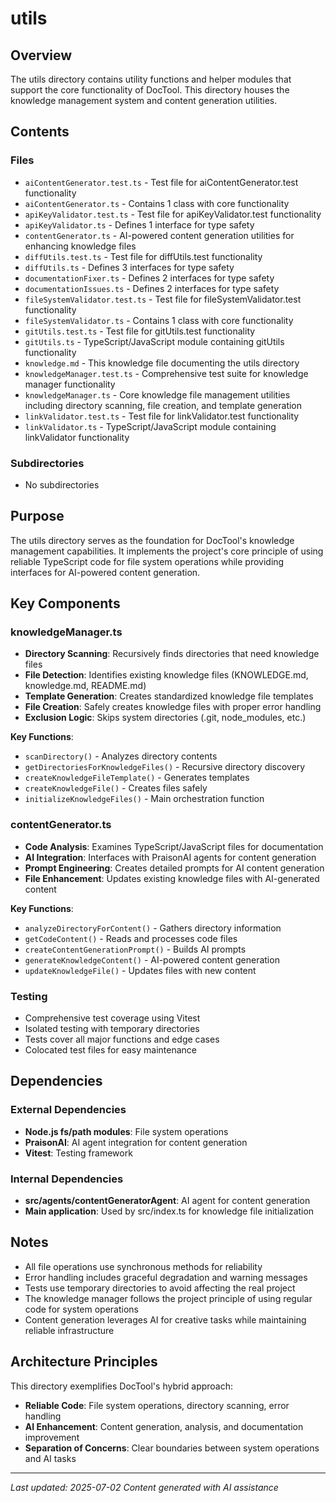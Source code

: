 # utils

## Overview

The utils directory contains utility functions and helper modules that support the core functionality of DocTool. This directory houses the knowledge management system and content generation utilities.

## Contents

### Files
- `aiContentGenerator.test.ts` - Test file for aiContentGenerator.test functionality
- `aiContentGenerator.ts` - Contains 1 class with core functionality
- `apiKeyValidator.test.ts` - Test file for apiKeyValidator.test functionality
- `apiKeyValidator.ts` - Defines 1 interface for type safety
- `contentGenerator.ts` - AI-powered content generation utilities for enhancing knowledge files
- `diffUtils.test.ts` - Test file for diffUtils.test functionality
- `diffUtils.ts` - Defines 3 interfaces for type safety
- `documentationFixer.ts` - Defines 2 interfaces for type safety
- `documentationIssues.ts` - Defines 2 interfaces for type safety
- `fileSystemValidator.test.ts` - Test file for fileSystemValidator.test functionality
- `fileSystemValidator.ts` - Contains 1 class with core functionality
- `gitUtils.test.ts` - Test file for gitUtils.test functionality
- `gitUtils.ts` - TypeScript/JavaScript module containing gitUtils functionality
- `knowledge.md` - This knowledge file documenting the utils directory
- `knowledgeManager.test.ts` - Comprehensive test suite for knowledge manager functionality
- `knowledgeManager.ts` - Core knowledge file management utilities including directory scanning, file creation, and template generation
- `linkValidator.test.ts` - Test file for linkValidator.test functionality
- `linkValidator.ts` - TypeScript/JavaScript module containing linkValidator functionality

### Subdirectories
- No subdirectories

## Purpose

The utils directory serves as the foundation for DocTool's knowledge management capabilities. It implements the project's core principle of using reliable TypeScript code for file system operations while providing interfaces for AI-powered content generation.

## Key Components

### knowledgeManager.ts
- **Directory Scanning**: Recursively finds directories that need knowledge files
- **File Detection**: Identifies existing knowledge files (KNOWLEDGE.md, knowledge.md, README.md)
- **Template Generation**: Creates standardized knowledge file templates
- **File Creation**: Safely creates knowledge files with proper error handling
- **Exclusion Logic**: Skips system directories (.git, node_modules, etc.)

**Key Functions**:
- `scanDirectory()` - Analyzes directory contents
- `getDirectoriesForKnowledgeFiles()` - Recursive directory discovery
- `createKnowledgeFileTemplate()` - Generates templates
- `createKnowledgeFile()` - Creates files safely
- `initializeKnowledgeFiles()` - Main orchestration function

### contentGenerator.ts
- **Code Analysis**: Examines TypeScript/JavaScript files for documentation
- **AI Integration**: Interfaces with PraisonAI agents for content generation
- **Prompt Engineering**: Creates detailed prompts for AI content generation
- **File Enhancement**: Updates existing knowledge files with AI-generated content

**Key Functions**:
- `analyzeDirectoryForContent()` - Gathers directory information
- `getCodeContent()` - Reads and processes code files
- `createContentGenerationPrompt()` - Builds AI prompts
- `generateKnowledgeContent()` - AI-powered content generation
- `updateKnowledgeFile()` - Updates files with new content

### Testing
- Comprehensive test coverage using Vitest
- Isolated testing with temporary directories
- Tests cover all major functions and edge cases
- Colocated test files for easy maintenance


## Dependencies

### External Dependencies
- **Node.js fs/path modules**: File system operations
- **PraisonAI**: AI agent integration for content generation
- **Vitest**: Testing framework

### Internal Dependencies
- **src/agents/contentGeneratorAgent**: AI agent for content generation
- **Main application**: Used by src/index.ts for knowledge file initialization

## Notes

- All file operations use synchronous methods for reliability
- Error handling includes graceful degradation and warning messages
- Tests use temporary directories to avoid affecting the real project
- The knowledge manager follows the project principle of using regular code for system operations
- Content generation leverages AI for creative tasks while maintaining reliable infrastructure

## Architecture Principles

This directory exemplifies DocTool's hybrid approach:
- **Reliable Code**: File system operations, directory scanning, error handling
- **AI Enhancement**: Content generation, analysis, and documentation improvement
- **Separation of Concerns**: Clear boundaries between system operations and AI tasks

---

*Last updated: 2025-07-02*
*Content generated with AI assistance*
